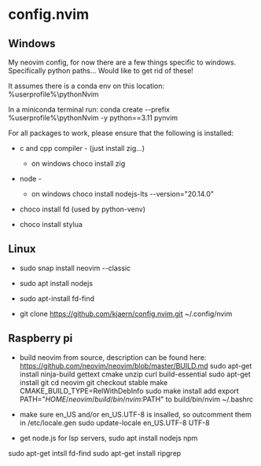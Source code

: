 # config.nvim
## Windows
My neovim config, for now there are a few things specific to windows. Specifically python paths... Would like to get rid of these!

It assumes there is a conda env on this location:
%userprofile%\pythonNvim

In a miniconda terminal run:
conda create --prefix %userprofile%\pythonNvim -y python==3.11 pynvim 

For all packages to work, please ensure that the following is installed:
* c and cpp compiler - (just install zig...)
    * on windows choco install zig 
* node -
    * on windows choco install nodejs-lts --version="20.14.0"

* choco install fd (used by python-venv)
* choco install stylua


## Linux
* sudo snap install neovim --classic

* sudo apt install nodejs

* sudo apt-install fd-find

* git clone https://github.com/kjaern/config.nvim.git ~/.config/nvim


## Raspberry pi
* build neovim from source, description can be found here:
https://github.com/neovim/neovim/blob/master/BUILD.md
sudo apt-get install ninja-build gettext cmake unzip curl build-essential
sudo apt-get install git
cd neovim
git checkout stable
make CMAKE_BUILD_TYPE=RelWithDebInfo
sudo make install
add 
export PATH="$HOME/neovim/build/bin/nvim:$PATH"
to
build/bin/nvim ~/.bashrc



* make sure en_US and/or en_US.UTF-8 is insalled, so outcomment them in 
/etc/locale.gen
sudo update-locale en_US.UTF-8 UTF-8

* get node.js for lsp servers, 
sudo apt install nodejs npm

sudo apt-get intsll fd-find
sudo apt-get install ripgrep
